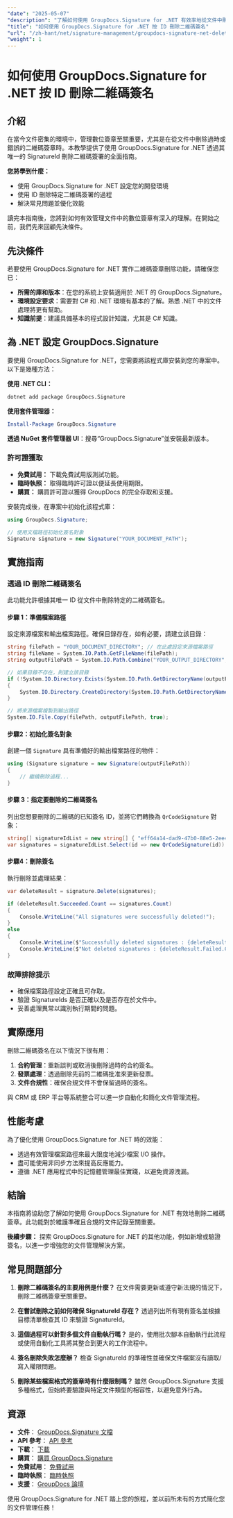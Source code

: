 ```yaml
---
"date": "2025-05-07"
"description": "了解如何使用 GroupDocs.Signature for .NET 有效率地從文件中刪除二維碼簽章。按照我們的逐步指南，實現無縫簽名管理。"
"title": "如何使用 GroupDocs.Signature for .NET 按 ID 刪除二維碼簽名"
"url": "/zh-hant/net/signature-management/groupdocs-signature-net-delete-qr-code-signatures/"
"weight": 1
---
```


# 如何使用 GroupDocs.Signature for .NET 按 ID 刪除二維碼簽名

## 介紹

在當今文件密集的環境中，管理數位簽章至關重要，尤其是在從文件中刪除過時或錯誤的二維碼簽章時。本教學提供了使用 GroupDocs.Signature for .NET 透過其唯一的 SignatureId 刪除二維碼簽署的全面指南。

**您將學到什麼：**
- 使用 GroupDocs.Signature for .NET 設定您的開發環境
- 使用 ID 刪除特定二維碼簽署的過程
- 解決常見問題並優化效能

讀完本指南後，您將對如何有效管理文件中的數位簽章有深入的理解。在開始之前，我們先來回顧先決條件。

## 先決條件

若要使用 GroupDocs.Signature for .NET 實作二維碼簽章刪除功能，請確保您已：
- **所需的庫和版本**：在您的系統上安裝適用於 .NET 的 GroupDocs.Signature。
- **環境設定要求**：需要對 C# 和 .NET 環境有基本的了解。熟悉 .NET 中的文件處理將更有幫助。
- **知識前提**：建議具備基本的程式設計知識，尤其是 C# 知識。

## 為 .NET 設定 GroupDocs.Signature

要使用 GroupDocs.Signature for .NET，您需要將該程式庫安裝到您的專案中。以下是幾種方法：

**使用 .NET CLI：**
```bash
dotnet add package GroupDocs.Signature
```

**使用套件管理器：**
```powershell
Install-Package GroupDocs.Signature
```

**透過 NuGet 套件管理器 UI**：搜尋“GroupDocs.Signature”並安裝最新版本。

### 許可證獲取
- **免費試用：** 下載免費試用版測試功能。
- **臨時執照：** 取得臨時許可證以便延長使用期限。
- **購買：** 購買許可證以獲得 GroupDocs 的完全存取和支援。

安裝完成後，在專案中初始化該程式庫：
```csharp
using GroupDocs.Signature;

// 使用文檔路徑初始化簽名對象
Signature signature = new Signature("YOUR_DOCUMENT_PATH");
```

## 實施指南

### 透過 ID 刪除二維碼簽名

此功能允許根據其唯一 ID 從文件中刪除特定的二維碼簽名。

#### 步驟 1：準備檔案路徑
設定來源檔案和輸出檔案路徑。確保目錄存在，如有必要，請建立該目錄：
```csharp
string filePath = "YOUR_DOCUMENT_DIRECTORY"; // 在此處設定來源檔案路徑
string fileName = System.IO.Path.GetFileName(filePath);
string outputFilePath = System.IO.Path.Combine("YOUR_OUTPUT_DIRECTORY", "DeleteQRCodeById", fileName);

// 如果目錄不存在，則建立該目錄
if (!System.IO.Directory.Exists(System.IO.Path.GetDirectoryName(outputFilePath)))
{
    System.IO.Directory.CreateDirectory(System.IO.Path.GetDirectoryName(outputFilePath));
}

// 將來源檔案複製到輸出路徑
System.IO.File.Copy(filePath, outputFilePath, true);
```

#### 步驟2：初始化簽名對象
創建一個 `Signature` 具有準備好的輸出檔案路徑的物件：
```csharp
using (Signature signature = new Signature(outputFilePath))
{
    // 繼續刪除過程...
}
```

#### 步驟 3：指定要刪除的二維碼簽名
列出您想要刪除的二維碼的已知簽名 ID，並將它們轉換為 `QrCodeSignature` 對象：
```csharp
string[] signatureIdList = new string[] { "eff64a14-dad9-47b0-88e5-2ee4e3604e71" };
var signatures = signatureIdList.Select(id => new QrCodeSignature(id)).ToList();
```

#### 步驟4：刪除簽名
執行刪除並處理結果：
```csharp
var deleteResult = signature.Delete(signatures);

if (deleteResult.Succeeded.Count == signatures.Count)
{
    Console.WriteLine("All signatures were successfully deleted!");
}
else
{
    Console.WriteLine($"Successfully deleted signatures : {deleteResult.Succeeded.Count}");
    Console.WriteLine($"Not deleted signatures : {deleteResult.Failed.Count}");
}
```

### 故障排除提示
- 確保檔案路徑設定正確且可存取。
- 驗證 SignatureIds 是否正確以及是否存在於文件中。
- 妥善處理異常以識別執行期間的問題。

## 實際應用

刪除二維碼簽名在以下情況下很有用：
1. **合約管理**：重新談判或取消後刪除過時的合約簽名。
2. **發票處理**：透過刪除先前的二維碼批准來更新發票。
3. **文件合規性**：確保合規文件不會保留過時的簽名。

與 CRM 或 ERP 平台等系統整合可以進一步自動化和簡化文件管理流程。

## 性能考慮
為了優化使用 GroupDocs.Signature for .NET 時的效能：
- 透過有效管理檔案路徑來最大限度地減少檔案 I/O 操作。
- 盡可能使用非同步方法來提高反應能力。
- 遵循 .NET 應用程式中的記憶體管理最佳實踐，以避免資源洩漏。

## 結論
本指南將協助您了解如何使用 GroupDocs.Signature for .NET 有效地刪除二維碼簽章。此功能對於維護準確且合規的文件記錄至關重要。

**後續步驟：**
探索 GroupDocs.Signature for .NET 的其他功能，例如新增或驗證簽名，以進一步增強您的文件管理解決方案。

## 常見問題部分

1. **刪除二維碼簽名的主要用例是什麼？**
   在文件需要更新或遵守新法規的情況下，刪除二維碼簽章至關重要。

2. **在嘗試刪除之前如何確保 SignatureId 存在？**
   透過列出所有現有簽名並根據目標清單檢查其 ID 來驗證 SignatureId。

3. **這個過程可以針對多個文件自動執行嗎？**
   是的，使用批次腳本自動執行此流程或使用自動化工具將其整合到更大的工作流程中。

4. **簽名刪除失敗怎麼辦？**
   檢查 SignatureId 的準確性並確保文件檔案沒有讀取/寫入權限問題。

5. **刪除某些檔案格式的簽章時有什麼限制嗎？**
   雖然 GroupDocs.Signature 支援多種格式，但始終要驗證與特定文件類型的相容性，以避免意外行為。

## 資源
- **文件**： [GroupDocs.Signature 文檔](https://docs.groupdocs.com/signature/net/)
- **API 參考**： [API 參考](https://reference.groupdocs.com/signature/net/)
- **下載**： [下載](https://releases.groupdocs.com/signature/net/)
- **購買**： [購買 GroupDocs.Signature](https://purchase.groupdocs.com/buy)
- **免費試用**： [免費試用](https://releases.groupdocs.com/signature/net/)
- **臨時執照**： [臨時執照](https://purchase.groupdocs.com/temporary-license/)
- **支援**： [GroupDocs 論壇](https://forum.groupdocs.com/c/signature/)

使用 GroupDocs.Signature for .NET 踏上您的旅程，並以前所未有的方式簡化您的文件管理任務！